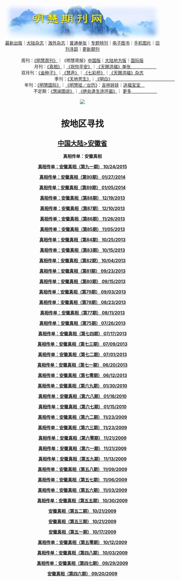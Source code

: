 <a id="user-content-1" class="anchor" aria-hidden="true" href="#1">
<a name="1" id="1" target="_blank"></a> <span id="1">
<a name="2" id="2" target="_blank"></a> <span id="2">
<a name="3" id="3" target="_blank"></a> <span id="3">
<a name="4" id="4" target="_blank"></a> <span id="4">
<a name="5" id="5" target="_blank"></a> <span id="5">
<a name="6" id="6" target="_blank"></a> <span id="6">
<a name="7" id="7" target="_blank"></a> <span id="7">
<a id="user-content-1" href="#1">
<div align="center">
<a target="_blank" href="https://github.com/19920513/djy/blob/master/gb/nsc413.md#1"><img src="https://github.com/pdf-edit/qikan/blob/master/mhqk.jpg?raw=true"></a><br>
<a href="https://github.com/pdf-edit/qikan/blob/master/display.aspx/category_id/8/page_1.md#1">最新出版</a>｜<a href="https://github.com/pdf-edit/qikan/blob/master/category.aspx/category/mainland/page_1.md#1">大陆杂志</a>｜<a href="https://github.com/pdf-edit/qikan/blob/master/category.aspx/category/overseas/page_1.md#1">海外杂志</a>｜<a href="https://github.com/pdf-edit/qikan/blob/master/display.aspx/category_id/4/guige_id/3/page_1.md#1">普通单张</a>｜<a href="https://github.com/pdf-edit/qikan/blob/master/category.aspx/category/zhuanti/page_1.md#1">专题特刊</a>｜<a href="https://github.com/pdf-edit/qikan/blob/master/display.aspx/category_id/6/meijie_id/2/page_1.md#1">电子图书</a>｜<a href="https://github.com/pdf-edit/qikan/blob/master/display.aspx/qikan_type_id/11075/page_1.md#1">手机图片</a>｜<a href="https://github.com/pdf-edit/qikan/blob/master/display.aspx/category_id/5/zhouqi_id/6/page_1.md#1">旧刊寻踪</a>｜<a href="https://github.com/pdf-edit/qikan/blob/master/UpdatedArticles.aspx/page_1.md#1">更新期刊</a>
<br>
<br>
周刊：<a href="https://github.com/pdf-edit/qikan/blob/master/display.aspx/qikan_type_id/5179/page_1.md#1">《明慧周刊》</a>｜《明慧周报》<a href="https://github.com/pdf-edit/qikan/blob/master/display.aspx/qikan_type_id/5178/page_1.md#1">中国版</a>｜<a href="https://github.com/pdf-edit/qikan/blob/master/mainland.aspx/page_1.md#1">大陆地方版</a>｜<a href="https://github.com/pdf-edit/qikan/blob/master/display.aspx/qikan_type_id/5151/page_1.md#1">国际版</a><br>
月刊：<a href="https://github.com/pdf-edit/qikan/blob/master/display.aspx/qikan_type_id/5240/page_1.md#1">《真相》</a>｜<a href="https://github.com/pdf-edit/qikan/blob/master/display.aspx/qikan_type_id/11182/page_1.md#1">《祝你平安》</a>｜<a href="https://github.com/pdf-edit/qikan/blob/master/display.aspx/qikan_type_id/5360/keyword/E5/contain/true/page_1.md#1">《天赐洪福》单张　　　　　　</a><br>
双月刊：<a href="https://github.com/pdf-edit/qikan/blob/master/display.aspx/qikan_type_id/7500/page_1.md#1">《金种子》</a>｜<a href="https://github.com/pdf-edit/qikan/blob/master/display.aspx/qikan_type_id/5638/page_1.md#1">《慧声》</a>｜<a href="https://github.com/pdf-edit/qikan/blob/master/display.aspx/qikan_type_id/7268/page_1.md#1">《七彩桥》</a>｜<a href="https://github.com/pdf-edit/qikan/blob/master/display.aspx/qikan_type_id/5360/keyword/E5/contain/false/page_1.md#1">《天赐洪福》杂志</a> <br>
季刊：<a href="https://github.com/pdf-edit/qikan/blob/master/display.aspx/qikan_type_id/5139/page_1.md#1">《天地苍生》</a>｜<a href="https://github.com/pdf-edit/qikan/blob/master/display.aspx/qikan_type_id/5140/page_1.md#1">《明白》　　　　　　　　　　　　　　　</a><br>
年刊：<a href="https://github.com/pdf-edit/qikan/blob/master/display.aspx/qikan_type_id/10922/page_1.md#1">《明慧国际》</a>｜<a href="https://github.com/pdf-edit/qikan/blob/master/display.aspx/category_id/6/meijie_id/3/page_1.md#1">《明慧挂／台历》</a>：<a href="https://github.com/pdf-edit/qikan/blob/master/display.aspx/category_id/6/meijie_id/3/keyword/E5/page_1.md#1">吉祥娃娃</a>｜<a href="https://github.com/pdf-edit/qikan/blob/master/display.aspx/category_id/6/meijie_id/3/keyword/E9/page_1.md#1">送福宝宝　</a><br> 
不定期：<a href="https://github.com/pdf-edit/qikan/blob/master/display.aspx/qikan_type_id/11185/page_1.md#1">《慧闻图说》</a>｜<a href="https://github.com/pdf-edit/qikan/blob/master/display.aspx/qikan_type_id/11131/page_1.md#1">《绝处逢生连环画》</a>｜ <a href="https://github.com/pdf-edit/qikan/blob/master/display.aspx/category_id/6/meijie_id/3/keyword/other/page_1.md#1">更多　　　　　　</a> <br>
<br>
<a target="_blank" href="https://github.com/19920513/djy/blob/master/gb/nsc413.md#1"><img src="https://raw.githubusercontent.com/19920513/www/master/t/lh600.jpg"></a><br>
<h1><strong>按地区寻找</strong></h1><p align="center"><h2><strong><a target="_blank" href="https://github.com/19920513/qikan/blob/master/mainland.aspx/page_1.md">中国大陆</a><a target="_blank" href="https://github.com/19920513/qikan/blob/master/mainland.aspx?category_id=7&location_id=13/page_1.md#1">>安徽省</a></strong></h2></p>
<p align="center"><strong>真相传单：安徽真相</strong></p>
<p align="center"><strong><a target="_blank" href="https://gitlab.com/19920513/pdfkit/-/raw/master/tests/pdf/173839.pdf">真相传单：安徽真相（第九一期）       10/24/2015</a></strong></p>
<p align="center"><strong><a target="_blank" href="https://gitlab.com/19920513/pdfkit/-/raw/master/tests/pdf/164204.pdf">真相传单：安徽真相（第90期）      01/27/2014</a></strong></p>
<p align="center"><strong><a target="_blank" href="https://gitlab.com/19920513/pdfkit/-/raw/master/tests/pdf/163868.pdf">真相传单：安徽真相（第89期）      01/05/2014</a></strong></p>
<p align="center"><strong><a target="_blank" href="https://gitlab.com/19920513/pdfkit/-/raw/master/tests/pdf/163575.pdf">真相传单：安徽真相（第88期）      12/19/2013</a></strong></p>
<p align="center"><strong><a target="_blank" href="https://gitlab.com/19920513/pdfkit/-/raw/master/tests/pdf/163455.pdf">真相传单：安徽真相（第87期）      12/10/2013</a></strong></p>
<p align="center"><strong><a target="_blank" href="https://gitlab.com/19920513/pdfkit/-/raw/master/tests/pdf/163212.pdf">真相传单：安徽真相（第86期）      11/26/2013</a></strong></p>
<p align="center"><strong><a target="_blank" href="https://gitlab.com/19920513/pdfkit/-/raw/master/tests/pdf/162881.pdf">真相传单：安徽真相（第85期）      11/05/2013</a></strong></p>
<p align="center"><strong><a target="_blank" href="https://gitlab.com/19920513/pdfkit/-/raw/master/tests/pdf/162709.pdf">真相传单：安徽真相（第84期）      10/25/2013</a></strong></p>
<p align="center"><strong><a target="_blank" href="https://gitlab.com/19920513/pdfkit/-/raw/master/tests/pdf/162563.pdf">真相传单：安徽真相（第83期）      10/15/2013</a></strong></p>
<p align="center"><strong><a target="_blank" href="https://gitlab.com/19920513/pdfkit/-/raw/master/tests/pdf/162386.pdf">真相传单：安徽真相（第82期）      10/04/2013</a></strong></p>
<p align="center"><strong><a target="_blank" href="https://gitlab.com/19920513/pdfkit/-/raw/master/tests/pdf/162218.pdf"> 真相传单：安徽真相（第81期）      09/23/2013</a></strong></p>
<p align="center"><strong><a target="_blank" href="https://gitlab.com/19920513/pdfkit/-/raw/master/tests/pdf/162098.pdf">真相传单：安徽真相（第80期）      09/15/2013</a></strong></p>
<p align="center"><strong><a target="_blank" href="https://gitlab.com/19920513/pdfkit/-/raw/master/tests/pdf/161930.pdf">真相传单：安徽真相（第79期）      09/03/2013</a></strong></p>
<p align="center"><strong><a target="_blank" href="https://gitlab.com/19920513/pdfkit/-/raw/master/tests/pdf/161747.pdf"> 真相传单：安徽真相（第78期）      08/23/2013</a></strong></p>
<p align="center"><strong><a target="_blank" href="https://gitlab.com/19920513/pdfkit/-/raw/master/tests/pdf/161577.pdf"> 真相传单：安徽真相（第77期）      08/11/2013</a></strong></p>
<p align="center"><strong><a target="_blank" href="https://gitlab.com/19920513/pdfkit/-/raw/master/tests/pdf/161315.pdf"> 真相传单：安徽真相（第75期）      07/26/2013</a></strong></p>
<p align="center"><strong><a target="_blank" href="https://gitlab.com/19920513/pdfkit/-/raw/master/tests/pdf/161148.pdf">真相传单：安徽真相（第七四期）       07/17/2013</a></strong></p>
<p align="center"><strong><a target="_blank" href="https://gitlab.com/19920513/pdfkit/-/raw/master/tests/pdf/161015.pdf">真相传单：安徽真相（第七三期）       07/09/2013</a></strong></p>
<p align="center"><strong><a target="_blank" href="https://gitlab.com/19920513/pdfkit/-/raw/master/tests/pdf/160984.pdf">真相传单：安徽真相（第七二期）       07/01/2013</a></strong></p>
<p align="center"><strong><a target="_blank" href="https://gitlab.com/19920513/pdfkit/-/raw/master/tests/pdf/160487.pdf">真相传单：安徽真相（第七一期）       06/20/2013</a></strong></p>
<p align="center"><strong><a target="_blank" href="https://gitlab.com/19920513/pdfkit/-/raw/master/tests/pdf/159774.pdf">真相传单：安徽真相（第七零期）       06/12/2013</a></strong></p>
<p align="center"><strong><a target="_blank" href="https://gitlab.com/19920513/pdfkit/-/raw/master/tests/pdf/130632.pdf">真相传单：安徽真相（第六九期）       01/30/2010</a></strong></p>
<p align="center"><strong><a target="_blank" href="https://gitlab.com/19920513/pdfkit/-/raw/master/tests/pdf/130914.pdf">真相传单：安徽真相（第六八期）       01/18/2010</a></strong></p>
<p align="center"><strong><a target="_blank" href="https://gitlab.com/19920513/pdfkit/-/raw/master/tests/pdf/131004.pdf">真相传单：安徽真相（第六七期）       01/15/2010</a></strong></p>
<p align="center"><strong><a target="_blank" href="https://gitlab.com/19920513/pdfkit/-/raw/master/tests/pdf/132370.pdf">真相传单：安徽真相（第六二期）       11/23/2009</a></strong></p>
<p align="center"><strong><a target="_blank" href="https://gitlab.com/19920513/pdfkit/-/raw/master/tests/pdf/132371.pdf">真相传单：安徽真相（第六三期）       11/23/2009</a></strong></p>
<p align="center"><strong><a target="_blank" href="https://gitlab.com/19920513/pdfkit/-/raw/master/tests/pdf/132409.pdf">真相传单：安徽真相（第六零期）       11/21/2009</a></strong></p>
<p align="center"><strong><a target="_blank" href="https://gitlab.com/19920513/pdfkit/-/raw/master/tests/pdf/132410.pdf">真相传单：安徽真相（第六一期）       11/21/2009</a></strong></p>
<p align="center"><strong><a target="_blank" href="https://gitlab.com/19920513/pdfkit/-/raw/master/tests/pdf/132627.pdf">真相传单：安徽真相（第五九期）       11/13/2009</a></strong></p>
<p align="center"><strong><a target="_blank" href="https://gitlab.com/19920513/pdfkit/-/raw/master/tests/pdf/132717.pdf">真相传单：安徽真相（第五八期）       11/09/2009</a></strong></p>
<p align="center"><strong><a target="_blank" href="https://gitlab.com/19920513/pdfkit/-/raw/master/tests/pdf/132841.pdf">真相传单：安徽真相（第五七期）       11/06/2009</a></strong></p>
<p align="center"><strong><a target="_blank" href="https://gitlab.com/19920513/pdfkit/-/raw/master/tests/pdf/132934.pdf">真相传单：安徽真相（第五六期）       11/03/2009</a></strong></p>
<p align="center"><strong><a target="_blank" href="https://gitlab.com/19920513/pdfkit/-/raw/master/tests/pdf/133020.pdf">真相传单：安徽真相（第五五期）       10/30/2009</a></strong></p>
<p align="center"><strong><a target="_blank" href="https://gitlab.com/19920513/pdfkit/-/raw/master/tests/pdf/133303.pdf">安徽真相（第五二期）       10/21/2009</a></strong></p>
<p align="center"><strong><a target="_blank" href="https://gitlab.com/19920513/pdfkit/-/raw/master/tests/pdf/133304.pdf">安徽真相（第五三期）       10/21/2009</a></strong></p>
<p align="center"><strong><a target="_blank" href="https://gitlab.com/19920513/pdfkit/-/raw/master/tests/pdf/133421.pdf">安徽真相（第五一期）       10/17/2009</a></strong></p>
<p align="center"><strong><a target="_blank" href="https://gitlab.com/19920513/pdfkit/-/raw/master/tests/pdf/133608.pdf">真相传单：安徽真相（第五零期）       10/12/2009</a></strong></p>
<p align="center"><strong><a target="_blank" href="https://gitlab.com/19920513/pdfkit/-/raw/master/tests/pdf/133809.pdf">真相传单：安徽真相（第四八期）       10/03/2009</a></strong></p>
<p align="center"><strong><a target="_blank" href="https://gitlab.com/19920513/pdfkit/-/raw/master/tests/pdf/133904.pdf">真相传单：安徽真相（第四七期）       09/29/2009</a></strong></p>
<p align="center"><strong><a target="_blank" href="https://gitlab.com/19920513/pdfkit/-/raw/master/tests/pdf/134071.pdf">安徽真相（第四六期）       09/20/2009</a></strong></p>

